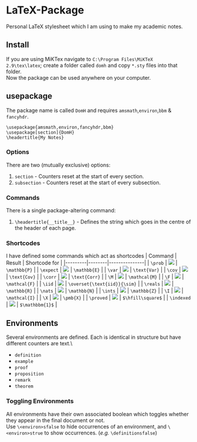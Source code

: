 # LaTeX-Package
Personal LaTeX stylesheet which I am using to make my academic notes.

## Install
If you are using MiKTex navigate to `C:\Program Files\MiKTeX 2.9\tex\latex`; create a folder called `domh` and copy `*.sty` files into that folder.\
Now the package can be used anywhere on your computer.

## usepackage
The package name is called `DomH` and requires `amsmath`,`environ`,`bbm` & `fancyhdr`.
```
\usepackage{amsmath,environ,fancyhdr,bbm}
\usepackage[section]{DomH}
\headertitle{My Notes}
```
### Options
There are two (mutually exclusive) options:
1. `section` - Counters reset at the start of every section.
2. `subsection` - Counters reset at the start of every subsection.

### Commands
There is a single package-altering command:
1. `\headertitle{__title__}` - Defines the string which goes in the centre of the header of each page.

### Shortcodes
I have defined some commands which act as shortcodes
| Command | Result | Shortcode for |
|---------|--------|---------------|
| `\prob` | <img src="https://latex.codecogs.com/gif.latex?\mathbb{P}" />  | `\mathbb{P}` |
| `\expect` | <img src="https://latex.codecogs.com/gif.latex?\mathbb{E}" />  | `\mathbb{E}` |
| `\var` | <img src="https://latex.codecogs.com/gif.latex?\text{Var}" />  | `\text{Var}` |
| `\cov` | <img src="https://latex.codecogs.com/gif.latex?\text{Cov}" />  | `\text{Cov}` |
| `\corr` | <img src="https://latex.codecogs.com/gif.latex?\text{Corr}" /> | `\text{Corr}` |
| `\M` | <img src="https://latex.codecogs.com/gif.latex?\mathcal{M}" />  | `\mathcal{M}` |
| `\F` | <img src="https://latex.codecogs.com/gif.latex?\mathcal{F}" />  | `\mathcal{F}` |
| `\iid` | <img src="https://latex.codecogs.com/gif.latex?\overset{\text{iid}}{\sim}" />  | `\overset{\text{iid}}{\sim}` |
| `\reals` | <img src="https://latex.codecogs.com/gif.latex?\mathbb{R}" />  | `\mathbb{R}` |
| `\nats` | <img src="https://latex.codecogs.com/gif.latex?\mathbb{N}" />  | `\mathbb{N}` |
| `\ints` | <img src="https://latex.codecogs.com/gif.latex?\mathbb{Z}" />  | `\mathbb{Z}` |
| `\I` | <img src="https://latex.codecogs.com/gif.latex?\mathcal{I}" />  | `\mathcal{I}` |
| `\X` | <img src="https://latex.codecogs.com/gif.latex?\pmb{X}" />  | `\pmb{X}` |
| `\proved` | <img src="https://latex.codecogs.com/gif.latex?\square" />  | `$\hfill\square$` |
| `\indexed` | <img src="https://latex.codecogs.com/gif.latex?\mathbbm{1}" />  | `$\mathbbm{1}$` |


## Environments
Several environments are defined. Each is identical in structure but have different counters are text.\
- `definition`
- `example`
- `proof`
- `proposition`
- `remark`
- `theorem`

### Toggling Environments
All environments have their own associated boolean which toggles whether they appear in the final document or not.\
Use `\<environ>sfalse` to hide occurrences of an environment, and `\<environ>strue` to show occurrences. (*e.g.* `\definitionsfalse`)
